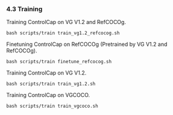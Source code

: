 ### 4.3 Training

Training ControlCap on VG V1.2 and RefCOCOg.
```
bash scripts/train train_vg1.2_refcocog.sh
```
Finetuning ControlCap on RefCOCOg (Pretrained by VG V1.2 and RefCOCOg).
```
bash scripts/train finetune_refcocog.sh
```
Training ControlCap on VG V1.2.
```
bash scripts/train train_vg1.2.sh
```
Training ControlCap on VGCOCO.
```
bash scripts/train train_vgcoco.sh
```


